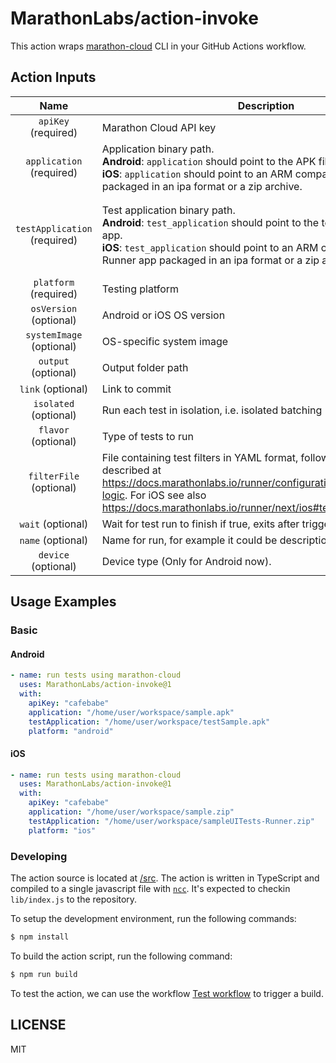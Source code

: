 # MarathonLabs/action-invoke

This action wraps [marathon-cloud][] CLI in your GitHub Actions workflow.

## Action Inputs

|             Name             | Description                                                                                                                                                                                                                                          | Default | Example                                                                                                                                                                                          |
| :--------------------------: | ---------------------------------------------------------------------------------------------------------------------------------------------------------------------------------------------------------------------------------------------------- | ------- | ------------------------------------------------------------------------------------------------------------------------------------------------------------------------------------------------ |
|     `apiKey` (required)      | Marathon Cloud API key                                                                                                                                                                                                                               | ``      | `cafebabe`                                                                                                                                                                                       |
|   `application` (required)   | Application binary path. <br>**Android**: `application` should point to the APK file. <br>**iOS**: `application` should point to an ARM compatible Simulator build packaged in an ipa format or a zip archive.                                       |         | **Android**: `app/build/outputs/apk/debug/app-debug.apk` <br>**iOS**: `/home/user/workspace/sample.zip` or `/home/user/workspace/sample.ipa`                                                     |
| `testApplication` (required) | Test application binary path. <br>**Android**: `test_application` should point to the test .apk file for your app. <br>**iOS**: `test_application` should point to an ARM compatible iOS Test Runner app packaged in an ipa format or a zip archive. |         | **Android**: `app/build/outputs/apk/androidTest/debug/app-debug-androidTest.apk` <br>**iOS**: `/home/user/workspace/sampleUITests-Runner.zip` or `/home/user/workspace/sampleUITests-Runner.ipa` |
|    `platform` (required)     | Testing platform                                                                                                                                                                                                                                     | ``      | `Android` or `iOS`                                                                                                                                                                               |
|    `osVersion` (optional)    | Android or iOS OS version                                                                                                                                                                                                                            | ``      | `11`, `15.5`, etc.                                                                                                                                                                               |
|   `systemImage` (optional)   | OS-specific system image                                                                                                                                                                                                                             | ``      | `default`, `google_apis`, etc.                                                                                                                                                                   |
|     `output` (optional)      | Output folder path                                                                                                                                                                                                                                   | ``      | ``                                                                                                                                                                                               |
|      `link` (optional)       | Link to commit                                                                                                                                                                                                                                       | ``      | ``                                                                                                                                                                                               |
|    `isolated` (optional)     | Run each test in isolation, i.e. isolated batching                                                                                                                                                                                                   | ``      | ``                                                                                                                                                                                               |
|     `flavor` (optional)      | Type of tests to run                                                                                                                                                                                                                                 | ``      | `native`, `js-test-appium`, `python-robotframework-appium`                                                                                                                                       |
|   `filterFile` (optional)    | File containing test filters in YAML format, following the schema described at https://docs.marathonlabs.io/runner/configuration/filtering/#filtering-logic. For iOS see also https://docs.marathonlabs.io/runner/next/ios#test-plans.               | ``      | ``                                                                                                                                                                                               |
|      `wait` (optional)       | Wait for test run to finish if true, exits after triggering a run if false.                                                                                                                                                                          | ``      | `true`                                                                                                                                                                                          |
|      `name` (optional)       | Name for run, for example it could be description of commit.                                                                                                                                                                                         | ``      | AmazingRun                                                                                                                                                                                       |
|     `device` (optional)      | Device type (Only for Android now).                                                                                                                                                                                                                  | `phone` | `phone`, `tv`, `watch`                                                                                                                                                                           |

## Usage Examples

### Basic

#### Android

```yaml
- name: run tests using marathon-cloud
  uses: MarathonLabs/action-invoke@1
  with:
    apiKey: "cafebabe"
    application: "/home/user/workspace/sample.apk"
    testApplication: "/home/user/workspace/testSample.apk"
    platform: "android"
```

#### iOS

```yaml
- name: run tests using marathon-cloud
  uses: MarathonLabs/action-invoke@1
  with:
    apiKey: "cafebabe"
    application: "/home/user/workspace/sample.zip"
    testApplication: "/home/user/workspace/sampleUITests-Runner.zip"
    platform: "ios"
```

### Developing

The action source is located at [/src](/src). The action is written in TypeScript and compiled to a single javascript file with [`ncc`][ncc]. It's expected to checkin `lib/index.js` to the repository.

To setup the development environment, run the following commands:

```bash
$ npm install
```

To build the action script, run the following command:

```bash
$ npm run build
```

To test the action, we can use the workflow [Test workflow](https://github.com/MarathonLabs/setup-marathon-cloud/actions/workflows/test-marathon-cloud.yaml) to trigger a build.

[ncc]: https://github.com/vercel/ncc
[marathon-cloud]: https://github.com/MarathonLabs/marathon-cloud-cli

## LICENSE

MIT
